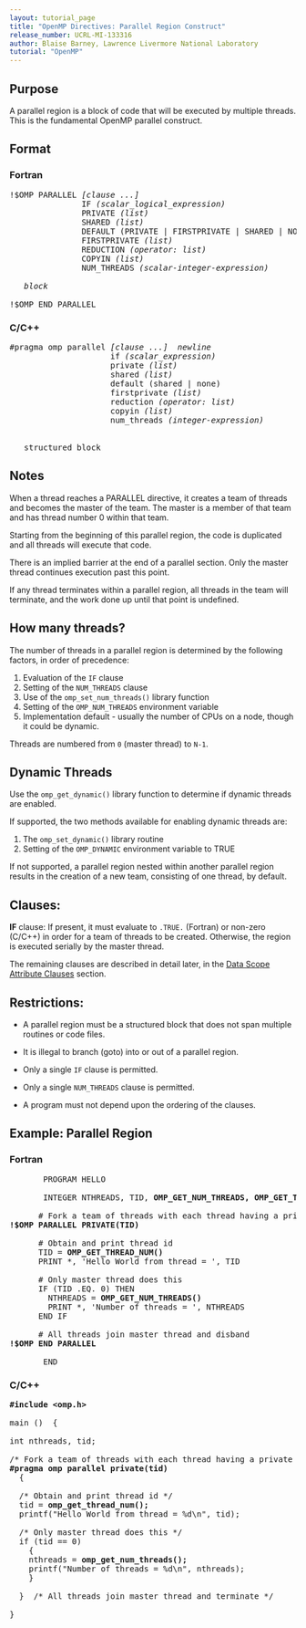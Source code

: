 ```yaml
---
layout: tutorial_page
title: "OpenMP Directives: Parallel Region Construct"
release_number: UCRL-MI-133316
author: Blaise Barney, Lawrence Livermore National Laboratory
tutorial: "OpenMP"
---
```


## Purpose

A parallel region is a block of code that will be executed by multiple threads. This is the fundamental OpenMP parallel construct.

## Format

### Fortran

<pre>
!$OMP PARALLEL <i>[clause ...] </i>
               IF <i>(scalar_logical_expression) </i>
               PRIVATE <i>(list) </i>
               SHARED <i>(list) </i>
               DEFAULT (PRIVATE | FIRSTPRIVATE | SHARED | NONE) 
               FIRSTPRIVATE <i>(list) </i>
               REDUCTION <i>(operator: list) </i>
               COPYIN <i>(list) </i>
               NUM_THREADS <i>(scalar-integer-expression)</i>

   <i>block</i>

!$OMP END PARALLEL
</pre>

### C/C++


<pre>
#pragma omp parallel <i>[clause ...]  newline </i>
                     if <i>(scalar_expression) </i>
                     private <i>(list)</i>
                     shared <i>(list) </i>
                     default (shared | none) 
                     firstprivate <i>(list)</i> 
                     reduction <i>(operator: list) </i>
                     copyin <i>(list) </i>
                     num_threads <i>(integer-expression)</i>

 
   structured_block</i>
</pre>

## Notes

When a thread reaches a PARALLEL directive, it creates a team of threads and becomes the master of the team. The master is a member of that team and has thread number 0 within that team.

Starting from the beginning of this parallel region, the code is duplicated and all threads will execute that code.

There is an implied barrier at the end of a parallel section. Only the master thread continues execution past this point.

If any thread terminates within a parallel region, all threads in the team will terminate, and the work done up until that point is undefined.

## How many threads?

The number of threads in a parallel region is determined by the following factors, in order of precedence:

1. Evaluation of the `IF` clause
2. Setting of the `NUM_THREADS` clause
3. Use of the `omp_set_num_threads()` library function
4. Setting of the `OMP_NUM_THREADS` environment variable
5. Implementation default - usually the number of CPUs on a node, though it could be dynamic.

Threads are numbered from `0` (master thread) to `N-1`.

## Dynamic Threads

Use the `omp_get_dynamic()` library function to determine if dynamic threads are enabled.

If supported, the two methods available for enabling dynamic threads are:

1. The `omp_set_dynamic()` library routine
2. Setting of the `OMP_DYNAMIC` environment variable to TRUE

If not supported, a parallel region nested within another parallel region results in the creation of a new team, consisting of one thread, by default.

## Clauses:

**IF** clause: If present, it must evaluate to `.TRUE.` (Fortran) or non-zero (C/C++) in order for a team of threads to be created. Otherwise, the region is executed serially by the master thread.

The remaining clauses are described in detail later, in the [Data Scope Attribute Clauses](data_scope.md) section.

## Restrictions:

* A parallel region must be a structured block that does not span multiple routines or code files.

* It is illegal to branch (goto) into or out of a parallel region.

* Only a single `IF` clause is permitted.

* Only a single `NUM_THREADS` clause is permitted.

* A program must not depend upon the ordering of the clauses.

## Example: Parallel Region

### Fortran

<pre>
       PROGRAM HELLO

       INTEGER NTHREADS, TID, <b>OMP_GET_NUM_THREADS, OMP_GET_THREAD_NUM</b>

      # Fork a team of threads with each thread having a private TID variable
<b>!$OMP PARALLEL PRIVATE(TID)</b>

      # Obtain and print thread id
      TID = <b>OMP_GET_THREAD_NUM()</b>
      PRINT *, 'Hello World from thread = ', TID

      # Only master thread does this
      IF (TID .EQ. 0) THEN
        NTHREADS = <b>OMP_GET_NUM_THREADS()</b>
        PRINT *, 'Number of threads = ', NTHREADS
      END IF

      # All threads join master thread and disband
<b>!$OMP END PARALLEL</b>

       END
</pre>

### C/C++

<pre>
<b>#include &lt;omp.h&gt;</b>

main ()  {

int nthreads, tid;

/* Fork a team of threads with each thread having a private tid variable */
<b>#pragma omp parallel private(tid)</b>
  {

  /* Obtain and print thread id */
  tid = <b>omp_get_thread_num();</b>
  printf("Hello World from thread = %d\n", tid);

  /* Only master thread does this */
  if (tid == 0) 
    {
    nthreads = <b>omp_get_num_threads();</b>
    printf("Number of threads = %d\n", nthreads);
    }

  }  /* All threads join master thread and terminate */

}
</pre>






